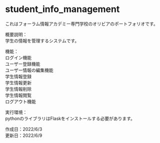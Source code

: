# student_info_management
これはフォーラム情報アカデミー専門学校のオリビアのポートフォリオです。  
  
概要説明：  
学生の情報を管理するシステムです。  
  
機能：  
ログイン機能  
ユーザー登録機能  
ユーザー情報の編集機能  
学生情報登録  
学生情報更新  
学生情報削除  
学生情報閲覧  
ログアウト機能  
  
実行環境：  
pythonのライブラリはFlaskをインストールする必要があります。  
  
作成日：2022/6/3  
更新日：2022/6/9  
